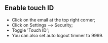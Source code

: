 ## Enable touch ID

- Click on the email at the top right corner;
- Click on Settings --> Security;
- Toggle 'Touch ID';
- You can also set auto logout timmer to 9999.
